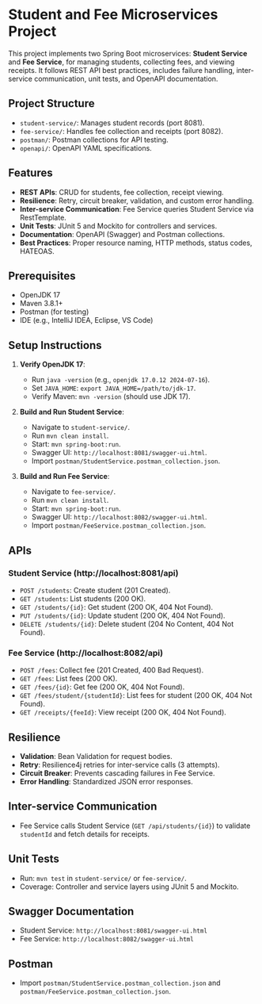 # Student and Fee Microservices Project

This project implements two Spring Boot microservices: **Student Service** and **Fee Service**, for managing students, collecting fees, and viewing receipts. It follows REST API best practices, includes failure handling, inter-service communication, unit tests, and OpenAPI documentation.

## Project Structure
- `student-service/`: Manages student records (port 8081).
- `fee-service/`: Handles fee collection and receipts (port 8082).
- `postman/`: Postman collections for API testing.
- `openapi/`: OpenAPI YAML specifications.

## Features
- **REST APIs**: CRUD for students, fee collection, receipt viewing.
- **Resilience**: Retry, circuit breaker, validation, and custom error handling.
- **Inter-service Communication**: Fee Service queries Student Service via RestTemplate.
- **Unit Tests**: JUnit 5 and Mockito for controllers and services.
- **Documentation**: OpenAPI (Swagger) and Postman collections.
- **Best Practices**: Proper resource naming, HTTP methods, status codes, HATEOAS.

## Prerequisites
- OpenJDK 17
- Maven 3.8.1+
- Postman (for testing)
- IDE (e.g., IntelliJ IDEA, Eclipse, VS Code)

## Setup Instructions
1. **Verify OpenJDK 17**:
   - Run `java -version` (e.g., `openjdk 17.0.12 2024-07-16`).
   - Set `JAVA_HOME`: `export JAVA_HOME=/path/to/jdk-17`.
   - Verify Maven: `mvn -version` (should use JDK 17).

2. **Build and Run Student Service**:
   - Navigate to `student-service/`.
   - Run `mvn clean install`.
   - Start: `mvn spring-boot:run`.
   - Swagger UI: `http://localhost:8081/swagger-ui.html`.
   - Import `postman/StudentService.postman_collection.json`.

3. **Build and Run Fee Service**:
   - Navigate to `fee-service/`.
   - Run `mvn clean install`.
   - Start: `mvn spring-boot:run`.
   - Swagger UI: `http://localhost:8082/swagger-ui.html`.
   - Import `postman/FeeService.postman_collection.json`.

## APIs
### Student Service (http://localhost:8081/api)
- `POST /students`: Create student (201 Created).
- `GET /students`: List students (200 OK).
- `GET /students/{id}`: Get student (200 OK, 404 Not Found).
- `PUT /students/{id}`: Update student (200 OK, 404 Not Found).
- `DELETE /students/{id}`: Delete student (204 No Content, 404 Not Found).

### Fee Service (http://localhost:8082/api)
- `POST /fees`: Collect fee (201 Created, 400 Bad Request).
- `GET /fees`: List fees (200 OK).
- `GET /fees/{id}`: Get fee (200 OK, 404 Not Found).
- `GET /fees/student/{studentId}`: List fees for student (200 OK, 404 Not Found).
- `GET /receipts/{feeId}`: View receipt (200 OK, 404 Not Found).

## Resilience
- **Validation**: Bean Validation for request bodies.
- **Retry**: Resilience4j retries for inter-service calls (3 attempts).
- **Circuit Breaker**: Prevents cascading failures in Fee Service.
- **Error Handling**: Standardized JSON error responses.

## Inter-service Communication
- Fee Service calls Student Service (`GET /api/students/{id}`) to validate `studentId` and fetch details for receipts.

## Unit Tests
- Run: `mvn test` in `student-service/` or `fee-service/`.
- Coverage: Controller and service layers using JUnit 5 and Mockito.

## Swagger Documentation
- Student Service: `http://localhost:8081/swagger-ui.html`
- Fee Service: `http://localhost:8082/swagger-ui.html`

## Postman
- Import `postman/StudentService.postman_collection.json` and `postman/FeeService.postman_collection.json`.

